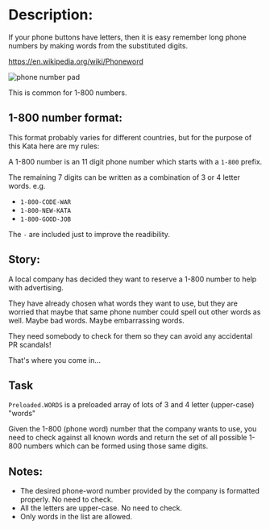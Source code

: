 # Description:
If your phone buttons have letters, then it is easy remember long phone numbers by making words from the substituted digits.

https://en.wikipedia.org/wiki/Phoneword

<img src="https://www.dcode.fr/tools/phone-keypad/images/keypad.png" alt="phone number pad" />

This is common for 1-800 numbers.

## 1-800 number format:
This format probably varies for different countries, but for the purpose of this Kata here are my rules:

A 1-800 number is an 11 digit phone number which starts with a `1-800` prefix.

The remaining 7 digits can be written as a combination of 3 or 4 letter words. e.g.
  * `1-800-CODE-WAR`
  * `1-800-NEW-KATA`
  * `1-800-GOOD-JOB`

The `-` are included just to improve the readibility.

## Story:
A local company has decided they want to reserve a 1-800 number to help with advertising.

They have already chosen what words they want to use, but they are worried that maybe that same phone number could spell out other words as well. Maybe bad words. Maybe embarrassing words.

They need somebody to check for them so they can avoid any accidental PR scandals!

That's where you come in...

## Task
`Preloaded.WORDS` is a preloaded array of lots of 3 and 4 letter (upper-case) "words"

Given the 1-800 (phone word) number that the company wants to use, you need to check against all known words and return the set of all possible 1-800 numbers which can be formed using those same digits.

## Notes:
  * The desired phone-word number provided by the company is formatted properly. No need to check.
  * All the letters are upper-case. No need to check.
  * Only words in the list are allowed.
